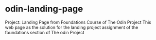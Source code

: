 # odin-landing-page
Project: Landing Page from Foundations Course of The Odin Project
This web page as the solution for the landing project assignment of
the foundations section of The odin Project
